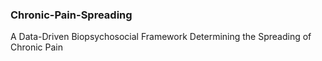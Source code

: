 ### Chronic-Pain-Spreading
A Data-Driven Biopsychosocial Framework Determining the Spreading of Chronic Pain
